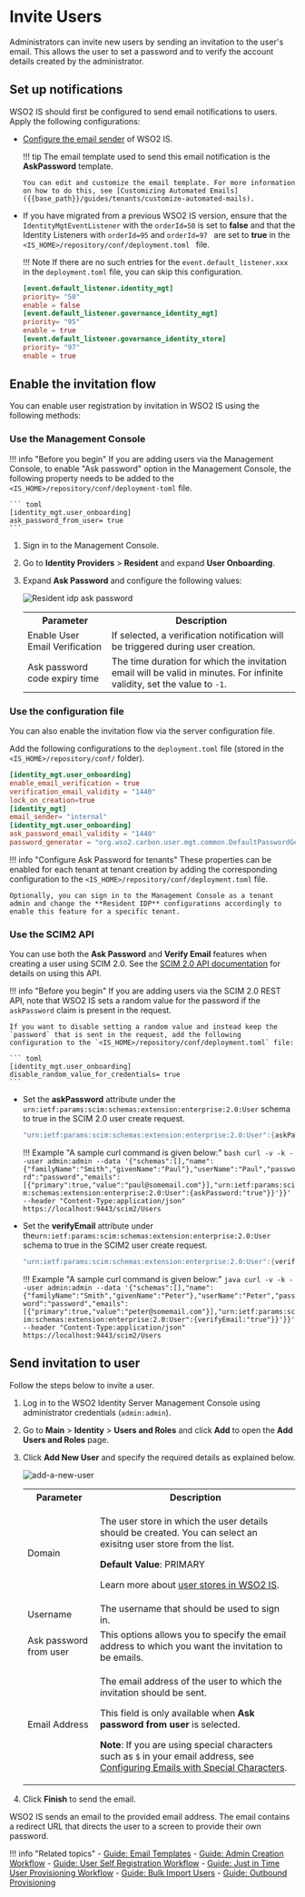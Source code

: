 # Invite Users

Administrators can invite new users by sending an invitation to the user's email. This allows the user to set a password and to verify the account details created by the administrator.

## Set up notifications

WSO2 IS should first be configured to send email notifications to users. Apply the following configurations:

-   [Configure the email sender]({{base_path}}/deploy/configure-email-sending) of WSO2 IS.

    !!! tip 
        The email template used to send this email notification is the **AskPassword** template.

        You can edit and customize the email template. For more information
        on how to do this, see [Customizing Automated Emails]({{base_path}}/guides/tenants/customize-automated-mails).

-   If you have migrated from a previous WSO2 IS version, ensure that
the `IdentityMgtEventListener` with the ` orderId=50 ` is set to
**false** and that the Identity Listeners with ` orderId=95 ` and `orderId=97 ` are set to **true** in the `<IS_HOME>/repository/conf/deployment.toml ` file.
    
    !!! Note 
        If there are no such entries for the `event.default_listener.xxx` in the `deployment.toml` file, you can skip this configuration.
    
    ``` toml
    [event.default_listener.identity_mgt]
    priority= "50"
    enable = false
    [event.default_listener.governance_identity_mgt]
    priority= "95"
    enable = true
    [event.default_listener.governance_identity_store]
    priority= "97"
    enable = true
    ```

## Enable the invitation flow

You can enable user registration by invitation in WSO2 IS using the following methods:

### Use the Management Console

!!! info "Before you begin"
    If you are adding users via the Management Console, to
    enable "Ask password" option in the
    Management Console, the following property needs to be added to the `
    <IS_HOME>/repository/conf/deployment-toml` file.

    ``` toml
    [identity_mgt.user_onboarding]
    ask_password_from_user= true
    ```

1.  Sign in to the Management Console.
2.  Go to **Identity Providers** > **Resident** and expand **User Onboarding**.
3.  Expand **Ask Password** and configure the following values:

    ![Resident idp ask password]({{base_path}}/assets/img/fragments/resident-idp-ask-password-configs.png)

    <table>
        <tr>
            <th>Parameter</th>
            <th>Description</th>
        </tr>
        <tr>
            <td>Enable User Email Verification</td>
            <td>If selected, a verification notification will be triggered during user creation.</td>
        </tr>
        <tr>
            <td>Ask password code expiry time</td>
            <td>
                The time duration for which the invitation email will be valid in minutes. For infinite validity, set the value to <code>-1</code>.
            </td>
        </tr>
    </table>

### Use the configuration file
    
You can also enable the invitation flow via the server configuration file.

Add the following configurations to the `deployment.toml` file (stored in the `<IS_HOME>/repository/conf/` folder).

``` toml
[identity_mgt.user_onboarding]
enable_email_verification = true
verification_email_validity = "1440"
lock_on_creation=true
[identity_mgt] 
email_sender= "internal"
[identity_mgt.user_onboarding]
ask_password_email_validity = "1440"
password_generator = "org.wso2.carbon.user.mgt.common.DefaultPasswordGenerator"
```

!!! info "Configure Ask Password for tenants" 
    These properties can be enabled for each tenant at tenant creation by
    adding the corresponding configuration to the `<IS_HOME>/repository/conf/deployment.toml` file.

    Optionally, you can sign in to the Management Console as a tenant
    admin and change the **Resident IDP** configurations accordingly to enable this feature for a specific tenant.

### Use the SCIM2 API

You can use both the **Ask Password** and **Verify Email** features when creating a user using SCIM 2.0. See the [SCIM 2.0 API documentation]({{base_path}}/apis/scim2-rest-apis) for details on using this API.

!!! info "Before you begin"
    If you are adding users via the SCIM 2.0 REST API, note that WSO2 IS sets a random value for the password if the `askPassword` claim is present in the request.

    If you want to disable setting a random value and instead keep the `password` that is sent in the request, add the following configuration to the `<IS_HOME>/repository/conf/deployment.toml` file:

    ``` toml
    [identity_mgt.user_onboarding]
    disable_random_value_for_credentials= true
    ```
    
-   Set the **askPassword** attribute under the`
urn:ietf:params:scim:schemas:extension:enterprise:2.0:User` schema to
true in the SCIM 2.0 user create request. 

    ```java
    "urn:ietf:params:scim:schemas:extension:enterprise:2.0:User":{askPassword:"true"}
    ```
        
    !!! Example "A sample curl command is given below:"
        ``` bash
        curl -v -k --user admin:admin --data '{"schemas":[],"name":{"familyName":"Smith","givenName":"Paul"},"userName":"Paul","password":"password","emails":[{"primary":true,"value":"paul@somemail.com"}],"urn:ietf:params:scim:schemas:extension:enterprise:2.0:User":{askPassword:"true"}}'}}' --header "Content-Type:application/json" https://localhost:9443/scim2/Users
        ```
    
-   Set the **verifyEmail** attribute under the`urn:ietf:params:scim:schemas:extension:enterprise:2.0:User` schema to true in the SCIM2 user create request. 

    ```java
    "urn:ietf:params:scim:schemas:extension:enterprise:2.0:User":{verifyEmail:"true"}
    ```
        
    !!! Example "A sample curl command is given below:"
        ``` java
        curl -v -k --user admin:admin --data '{"schemas":[],"name":{"familyName":"Smith","givenName":"Peter"},"userName":"Peter","password":"password","emails":[{"primary":true,"value":"peter@somemail.com"}],"urn:ietf:params:scim:schemas:extension:enterprise:2.0:User":{verifyEmail:"true"}}'}}' --header "Content-Type:application/json" https://localhost:9443/scim2/Users
        ```

## Send invitation to user

Follow the steps below to invite a user.

1.  Log in to the WSO2 Identity Server Management Console using administrator credentials (`admin:admin`).

2.  Go to **Main** > **Identity** > **Users and Roles** and click **Add** to open the **Add Users and Roles** page.

3.  Click **Add New User** and specify the required details as explained below.

    ![add-a-new-user]({{base_path}}/assets/img/fragments/add-a-new-user.png)

    <table>
        <tr>
            <th>Parameter</th>
            <th>Description</th>
        </tr>
        <tr>
            <td>Domain</td>
            <td>
                <p>The user store in which the user details should be created. You can select an exisitng user store from the list.</p>
                <b>Default Value</b>: PRIMARY
                <p>Learn more about <a href="{{base_path}}/deploy/configure-user-stores/">user stores in WSO2 IS</a>.</p>
            </td>
        </tr>
        <tr>
            <td>Username</td>
            <td>
                The username that should be used to sign in.
            </td>
        </tr>
        <tr>
            <td>Ask password from user</td>
            <td>
               This options allows you to specify the email address to which you want the invitation to be emails.
            </td>
        </tr>
        <tr>
            <td>Email Address</td>
            <td>
               <p>The email address of the user to which the invitation should be sent.</p>
               <p>This field is only available when <b>Ask password from user</b> is selected.</p>
               <p><b>Note</b>: If you are using special characters such as <code>$</code> in your email address, see <a href="{{base_path}}/guides/tenants/add-email-special-characters">Configuring Emails with Special Characters</a>.</p>
            </td>
        </tr>
    </table>

5.  Click **Finish** to send the email.  

WSO2 IS sends an email to the provided email address. The email contains a redirect URL that directs the user to a screen to provide their own password.

!!! info "Related topics"
    - [Guide: Email Templates]({{base_path}}/guides/tenants/customize-automated-mails/)
    - [Guide: Admin Creation Workflow]({{base_path}}/guides/identity-lifecycles/admin-creation-workflow) 
    - [Guide: User Self Registration Workflow]({{base_path}}/guides/identity-lifecycles/self-registration-workflow)
    - [Guide: Just in Time User Provisioning Workflow]({{base_path}}/guides/identity-federation/jit-workflow)
    - [Guide: Bulk Import Users]({{base_path}}/guides/identity-lifecycles/bulk-import-users)
    - [Guide: Outbound Provisioning]({{base_path}}/guides/identity-lifecycles/outbound-provisioning)
    <!--- [Concept: Ask Password and Email Verification](TODO:insert-link-to-concept) --->

   
